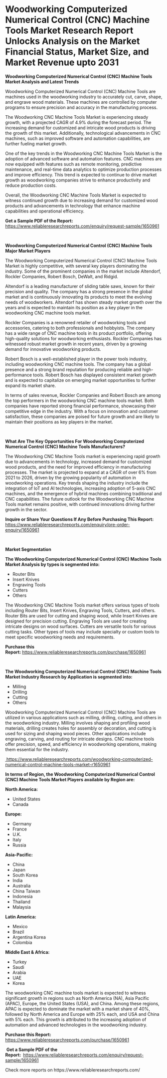 <p><h1>Woodworking Computerized Numerical Control (CNC) Machine Tools Market Research Report Unlocks Analysis on the Market Financial Status, Market Size, and Market Revenue upto 2031</h1></p><p><strong>Woodworking Computerized Numerical Control (CNC) Machine Tools Market Analysis and Latest Trends</strong></p>
<p><p>Woodworking Computerized Numerical Control (CNC) Machine Tools are machines used in the woodworking industry to accurately cut, carve, shape, and engrave wood materials. These machines are controlled by computer programs to ensure precision and accuracy in the manufacturing process.</p><p>The Woodworking CNC Machine Tools Market is experiencing steady growth, with a projected CAGR of 4.9% during the forecast period. The increasing demand for customized and intricate wood products is driving the growth of this market. Additionally, technological advancements in CNC machines, such as improved software and automation capabilities, are further fueling market growth.</p><p>One of the key trends in the Woodworking CNC Machine Tools Market is the adoption of advanced software and automation features. CNC machines are now equipped with features such as remote monitoring, predictive maintenance, and real-time data analytics to optimize production processes and improve efficiency. This trend is expected to continue to drive market growth as woodworking companies strive to enhance productivity and reduce production costs.</p><p>Overall, the Woodworking CNC Machine Tools Market is expected to witness continued growth due to increasing demand for customized wood products and advancements in technology that enhance machine capabilities and operational efficiency.</p></p>
<p><strong>Get a Sample PDF of the Report:&nbsp;</strong> <a href="https://www.reliableresearchreports.com/enquiry/request-sample/1650961">https://www.reliableresearchreports.com/enquiry/request-sample/1650961</a></p>
<p>&nbsp;</p>
<p><strong>Woodworking Computerized Numerical Control (CNC) Machine Tools Major Market Players</strong></p>
<p><p>The Woodworking Computerized Numerical Control (CNC) Machine Tools Market is highly competitive, with several key players dominating the industry. Some of the prominent companies in the market include Altendorf, Rockler Companies, Robert Bosch, DeWalt, and Ridgid.</p><p>Altendorf is a leading manufacturer of sliding table saws, known for their precision and quality. The company has a strong presence in the global market and is continuously innovating its products to meet the evolving needs of woodworkers. Altendorf has shown steady market growth over the years and is expected to maintain its position as a key player in the woodworking CNC machine tools market.</p><p>Rockler Companies is a renowned retailer of woodworking tools and accessories, catering to both professionals and hobbyists. The company has a wide range of CNC machine tools in its product portfolio, offering high-quality solutions for woodworking enthusiasts. Rockler Companies has witnessed robust market growth in recent years, driven by a growing demand for innovative woodworking products.</p><p>Robert Bosch is a well-established player in the power tools industry, including woodworking CNC machine tools. The company has a global presence and a strong brand reputation for producing reliable and high-performance tools. Robert Bosch has displayed consistent market growth and is expected to capitalize on emerging market opportunities to further expand its market share.</p><p>In terms of sales revenue, Rockler Companies and Robert Bosch are among the top performers in the woodworking CNC machine tools market. Both companies have reported strong financial performance, showcasing their competitive edge in the industry. With a focus on innovation and customer satisfaction, these companies are poised for future growth and are likely to maintain their positions as key players in the market.</p></p>
<p>&nbsp;</p>
<p><strong>What Are The Key Opportunities For Woodworking Computerized Numerical Control (CNC) Machine Tools Manufacturers?</strong></p>
<p><p>The Woodworking CNC Machine Tools market is experiencing rapid growth due to advancements in technology, increased demand for customized wood products, and the need for improved efficiency in manufacturing processes. The market is projected to expand at a CAGR of over 6% from 2021 to 2026, driven by the growing popularity of automation in woodworking operations. Key trends shaping the industry include the integration of IoT and AI technologies, increasing adoption of 5-axis CNC machines, and the emergence of hybrid machines combining traditional and CNC capabilities. The future outlook for the Woodworking CNC Machine Tools market remains positive, with continued innovations driving further growth in the sector.</p></p>
<p><strong>Inquire or Share Your Questions If Any Before Purchasing This Report:</strong> <a href="https://www.reliableresearchreports.com/enquiry/pre-order-enquiry/1650961">https://www.reliableresearchreports.com/enquiry/pre-order-enquiry/1650961</a></p>
<p>&nbsp;</p>
<p><strong>Market Segmentation</strong></p>
<p><strong>The Woodworking Computerized Numerical Control (CNC) Machine Tools Market Analysis by types is segmented into:</strong></p>
<p><ul><li>Router Bits</li><li>Insert Knives</li><li>Engraving Tools</li><li>Cutters</li><li>Others</li></ul></p>
<p><p>The Woodworking CNC Machine Tools market offers various types of tools including Router Bits, Insert Knives, Engraving Tools, Cutters, and others. Router Bits are used for cutting and shaping wood, while Insert Knives are designed for precision cutting. Engraving Tools are used for creating intricate designs on wood surfaces. Cutters are versatile tools for various cutting tasks. Other types of tools may include specialty or custom tools to meet specific woodworking needs and requirements.</p></p>
<p><strong>Purchase this Report:&nbsp;</strong><a href="https://www.reliableresearchreports.com/purchase/1650961">https://www.reliableresearchreports.com/purchase/1650961</a></p>
<p>&nbsp;</p>
<p><strong>The Woodworking Computerized Numerical Control (CNC) Machine Tools Market Industry Research by Application is segmented into:</strong></p>
<p><ul><li>Milling</li><li>Drilling</li><li>Cutting</li><li>Others</li></ul></p>
<p><p>Woodworking Computerized Numerical Control (CNC) Machine Tools are utilized in various applications such as milling, drilling, cutting, and others in the woodworking industry. Milling involves shaping and profiling wood materials, drilling creates holes for assembly or decoration, and cutting is used for sizing and shaping wood pieces. Other applications include engraving, carving, and routing for intricate designs. CNC machine tools offer precision, speed, and efficiency in woodworking operations, making them essential for the industry.</p></p>
<p><a href="https://www.reliableresearchreports.com/woodworking-computerized-numerical-control-machine-tools-market-r1650961">&nbsp;https://www.reliableresearchreports.com/woodworking-computerized-numerical-control-machine-tools-market-r1650961</a></p>
<p><strong>In terms of Region, the Woodworking Computerized Numerical Control (CNC) Machine Tools Market Players available by Region are:</strong></p>
<p>
    <p> <strong> North America: </strong>
        <ul>
            <li>United States</li>
            <li>Canada</li>
        </ul>
        </p> 
    <p> <strong> Europe: </strong>
        <ul>
            <li>Germany</li>
            <li>France</li>
            <li>U.K.</li>
            <li>Italy</li>
            <li>Russia</li>
        </ul>
        </p> 
    <p> <strong> Asia-Pacific: </strong>
        <ul>
            <li>China</li>
            <li>Japan</li>
            <li>South Korea</li>
            <li>India</li>
            <li>Australia</li>
            <li>China Taiwan</li>
            <li>Indonesia</li>
            <li>Thailand</li>
            <li>Malaysia</li>
        </ul>
        </p> 
    <p> <strong> Latin America: </strong>
        <ul>
            <li>Mexico</li>
            <li>Brazil</li>
            <li>Argentina Korea</li>
            <li>Colombia</li>
        </ul>
        </p> 
    <p> <strong> Middle East & Africa: </strong>
        <ul>
            <li>Turkey</li>
            <li>Saudi</li>
            <li>Arabia</li>
            <li>UAE</li>
            <li>Korea</li>
        </ul>
    </p>
    </p>
<p><p>The woodworking CNC machine tools market is expected to witness significant growth in regions such as North America (NA), Asia Pacific (APAC), Europe, the United States (USA), and China. Among these regions, APAC is expected to dominate the market with a market share of 40%, followed by North America and Europe with 25% each, and USA and China with 5% each. This growth is attributed to the increasing adoption of automation and advanced technologies in the woodworking industry.</p></p>
<p><strong>Purchase this Report: </strong><a href="https://www.reliableresearchreports.com/purchase/1650961">https://www.reliableresearchreports.com/purchase/1650961</a></p>
<p>&nbsp;<strong>Get a Sample PDF of the Report:&nbsp;&nbsp;</strong><a href="https://www.reliableresearchreports.com/enquiry/request-sample/1650961">https://www.reliableresearchreports.com/enquiry/request-sample/1650961</a></p>
<p><strong></strong></p>
<p>Check more reports on https://www.reliableresearchreports.com/</p>
